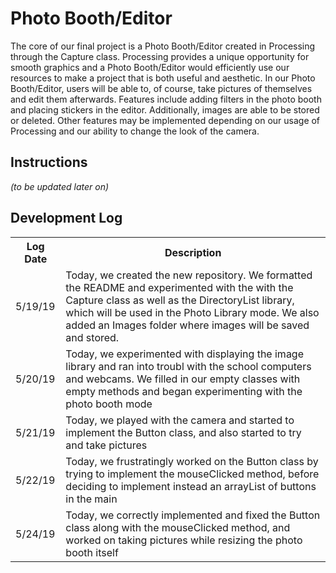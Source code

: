 # Photo Booth/Editor

The core of our final project is a Photo Booth/Editor created in Processing through the Capture class. Processing provides a unique opportunity for smooth graphics and a Photo Booth/Editor would efficiently use our resources to make a project that is both useful and aesthetic. In our Photo Booth/Editor, users will be able to, of course, take pictures of themselves and edit them afterwards. Features include adding filters in the photo booth and placing stickers in the editor. Additionally, images are able to be stored or deleted. Other features may be implemented depending on our usage of Processing and our ability to change the look of the camera.

## Instructions 

<i>(to be updated later on)</i>

## Development Log
<table>
  <th>Log Date</th>
  <th>Description</th>
  <tr>
    <td>5/19/19</td>
    <td>Today, we created the new repository. We formatted the README and experimented with the with the Capture class as well as the DirectoryList library, which will be used in the Photo Library mode. We also added an Images folder where images will be saved and stored. </td>
  </tr>
  <tr>
    <td>5/20/19</td>
    <td>Today, we experimented with displaying the image library and ran 
into troubl with the school computers and webcams. We filled in our 
empty classes with empty methods and began experimenting with the photo 
booth mode</td>
  </tr>
  <tr>
    <td>5/21/19</td>
    <td>Today, we played with the camera and started to implement the 
Button class, and also started to try and take pictures</td>
  </tr>
  <tr>
    <td>5/22/19</td>
    <td>Today, we frustratingly worked on the Button class by trying to 
implement the mouseClicked method, before deciding to implement instead 
an arrayList of buttons in the main</td>
  </tr>
  <tr>
    <td>5/24/19</td>
    <td>Today, we correctly implemented and fixed the Button class along 
with the mouseClicked method, and worked on taking pictures while 
resizing the photo booth itself</td>
  </tr>
